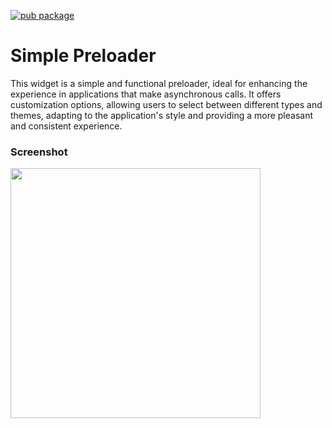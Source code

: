 [![pub package](https://img.shields.io/pub/v/singlepreloader.svg)](https://pub.dev/packages/singlepreloader)

# Simple Preloader

This widget is a simple and functional preloader, ideal for enhancing the experience in applications that make asynchronous calls. It offers customization options, allowing users to select between different types and themes, adapting to the application's style and providing a more pleasant and consistent experience.

### Screenshot

<img src="https://leonardopinho.com/singlepreloader/plugin_preloader_2.gif" height="400em" />

